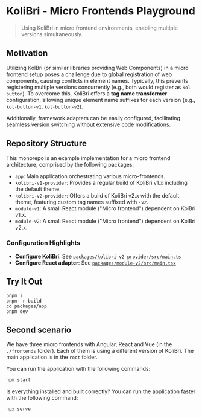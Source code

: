 # KoliBri - Micro Frontends Playground

> Using KoliBri in micro frontend environments, enabling multiple versions simultaneously.

## Motivation

Utilizing KolBri (or similar libraries providing Web Components) in a micro frontend setup poses a challenge due to global registration of web components, causing conflicts in element names. Typically, this prevents registering multiple versions concurrently (e.g., both would register as `kol-button`). To overcome this, KoliBri offers a **tag name transformer** configuration, allowing unique element name suffixes for each version (e.g., `kol-button-v1`, `kol-button-v2`).

Additionally, framework adapters can be easily configured, facilitating seamless version switching without extensive code modifications.

## Repository Structure

This monorepo is an example implementation for a micro frontend architecture, comprised by the following packages:

- `app`: Main application orchestrating various micro-frontends.
- `kolibri-v1-provider`: Provides a regular build of KoliBri v1.x including the default theme.
- `kolibri-v2-provider`: Offers a build of KoliBri v2.x with the default theme, featuring custom tag names suffixed with `-v2`.
- `module-v1`: A small React module ("Micro frontend") dependent on KolBri v1.x.
- `module-v2`: A small React module ("Micro frontend") dependent on KolBri v2.x.

### Configuration Highlights

- **Configure KoliBri**: See [`packages/kolibri-v2-provider/src/main.ts`](packages/kolibri-v2-provider/src/main.ts)
- **Configure React adapter**: See [`packages/module-v2/src/main.tsx`](packages/module-v2/src/main.tsx)

## Try It Out

```
pnpm i
pnpm -r build
cd packages/app
pnpm dev
```

## Second scenario

We have three micro frontends with Angular, React and Vue (in the `./frontends` folder). Each of them is using a different version of KoliBri. The main application is in the `root` folder.

You can run the application with the following commands:

```bash
npm start
```

Is everything installed and built correctly? You can run the application faster with the following command:

```bash
npx serve
```

